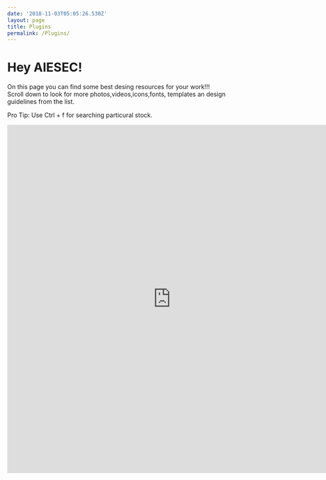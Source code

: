 ```yaml
---
date: '2018-11-03T05:05:26.530Z'
layout: page
title: Plugins
permalink: /Plugins/
---
```


<script src="https://cdnjs.cloudflare.com/ajax/libs/jquery/3.1.0/jquery.min.js"></script>
<script src="https://cdnjs.cloudflare.com/ajax/libs/jquery-sheetrock/1.1.4/dist/sheetrock.min.js"></script>

<h1>Hey AIESEC!</h1>
On this page you can find some best desing resources for your work!!!
Scroll down to look for more photos,videos,icons,fonts, templates an design guidelines from the list.
<p>Pro Tip: Use Ctrl + f for searching particural stock.</p>

<iframe src="https://docs.google.com/spreadsheets/d/e/2PACX-1vStp_zF9I2VkxV6UmnMLYMcq8fxk0vPvh06AIDGQpU9A267Zt_WC-Ee_FTpzJGjzwYcIKXacJLBmuZL/pubhtml?gid=1197189565&amp;single=true&amp;widget=true&amp;headers=false"  style="width:750px; height: 800px; border: none"></iframe>

<script>
var mySpreadsheet = 'https://docs.google.com/spreadsheets/d/1qT1LyvoAcb0HTsi2rHBltBVpUBumAUzT__rhMvrz5Rk/edit#gid=0';

$('#switch-hitters').sheetrock({
  url: mySpreadsheet,
  query: "select A,B,C,D,E,L where E = 'Both' order by L desc",
  fetchSize: 10
});
</script>

<table id="switch-hitters" class="table table-condensed table-striped"></table>
